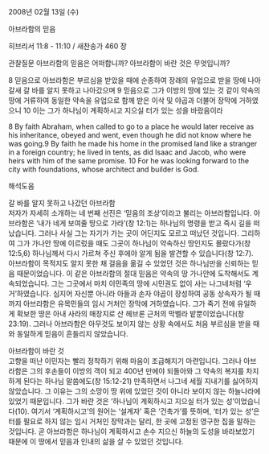 2008년 02월 13일 (수)

아브라함의 믿음



히브리서 11:8 - 11:10 / 새찬송가 460 장


관찰질문
아브라함의 믿음은 어떠합니까? 
아브라함이 바란 것은 무엇입니까? 

8 믿음으로 아브라함은 부르심을 받았을 때에 순종하여 장래의 유업으로 받을 땅에 나아갈새 갈 바를 알지 못하고 나아갔으며 9 믿음으로 그가 이방의 땅에 있는 것 같이 약속의 땅에 거류하여 동일한 약속을 유업으로 함께 받은 이삭 및 야곱과 더불어 장막에 거하였으니 10 이는 그가 하나님이 계획하시고 지으실 터가 있는 성을 바랐음이라 

8 By faith Abraham, when called to go to a place he would later receive as his inheritance, obeyed and went, even though he did not know where he was going.9 By faith he made his home in the promised land like a stranger in a foreign country; he lived in tents, as did Isaac and Jacob, who were heirs with him of the same promise. 10 For he was looking forward to the city with foundations, whose architect and builder is God.

해석도움





갈 바를 알지 못하고 나갔던 아브라함  
저자가 자세히 소개하는 네 번째 선진은 ‘믿음의 조상’이라고 불리는 아브라함입니다. 아브라함은 ‘내가 네게 보여줄 땅으로 가라’(창 12:1)는 하나님의 명령을 받고 즉시 길을 떠났습니다. 그러나 사실 그는 자기가 가는 곳이 어딘지도 모르고 떠났던 것입니다. 그리하여 그가 가나안 땅에 이르렀을 때도 그곳이 하나님이 약속하신 땅인지도 몰랐다가(창 12:5,6) 하나님께서 다시 가르쳐 주신 후에야 알게 됨을 발견할 수 있습니다(창 12:7). 아브라함이 목적지도 알지 못한 채 걸음을 옮길 수 있었던 것은 하나님만을 신뢰하는 믿음 때문이었습니다. 이 같은 아브라함의 절대 믿음은 약속의 땅 가나안에 도착해서도 계속되었습니다. 그는 그곳에서 마치 이민족의 땅에 시민권도 없이 사는 나그네처럼 ‘우거’하였습니다. 심지어 자신뿐 아니라 아들과 손자 야곱이 장성하여 공동 상속자가 될 때까지 아브라함은 유목민들의 임시 거처인 장막에 거하였습니다. 그가 죽기 전에 유일하게 확보한 땅은 아내 사라의 매장지로 산 헤브론 근처의 막벨라 밭뿐이었습니다(창 23:19). 그러나 아브라함은 아무것도 보이지 않는 상황 속에서도 처음 부르심을 받을 때와 동일하게 믿음이 흔들리지 않았습니다.     

아브라함이 바란 것  
고향을 떠난 이민자는 빨리 정착하기 위해 마음이 조급해지기 마련입니다. 그러나 아브라함은 그의 후손들이 이방의 객이 되고 400년 만에야 되돌아와 그 약속의 복지를 차지하게 된다는 하나님 말씀에도(창 15:12-21) 만족하면서 나그네 세월 지내기를 싫어하지 않았습니다. 그 이유는 그의 소망이 땅 위에 있었던 것이 아니라 보이지 않는 하늘나라에 있었기 때문입니다. 그가 바란 것은 ‘하나님이 계획하시고 지으실 터가 있는 성’이었습니다(10). 여기서 ‘계획하시고’의 원어는 ‘설계자’ 혹은 ‘건축가’를 뜻하며, ‘터가 있는 성’은 터를 필요로 하지 않는 임시 거처인 장막과는 달리, 한 곳에 고정된 영구한 집을 말하는 것입니다. 곧 아브라함은 하나님이 계획하시고 손수 지으신 하늘의 도성을 바라보았기 때문에 이 땅에서 믿음과 인내의 삶을 살 수 있었던 것입니다.
